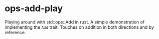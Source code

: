 # ops-add-play
Playing around with std::ops::Add in rust. A simple demonstration of implementing the `Add` trait. Touches on addition in both directions and by reference.
